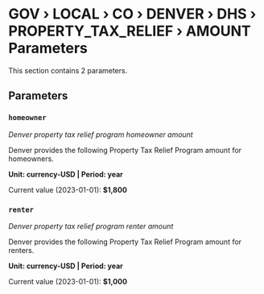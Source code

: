 # GOV › LOCAL › CO › DENVER › DHS › PROPERTY_TAX_RELIEF › AMOUNT Parameters

This section contains 2 parameters.

## Parameters

### `homeowner`
*Denver property tax relief program homeowner amount*

Denver provides the following Property Tax Relief Program amount for homeowners.

**Unit: currency-USD | Period: year**

Current value (2023-01-01): **$1,800**


### `renter`
*Denver property tax relief program renter amount*

Denver provides the following Property Tax Relief Program amount for renters.

**Unit: currency-USD | Period: year**

Current value (2023-01-01): **$1,000**

